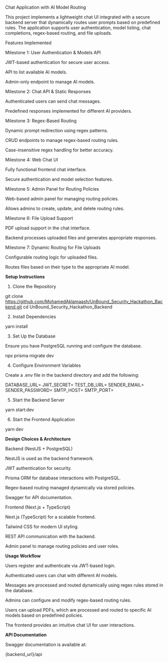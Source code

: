 Chat Application with AI Model Routing

This project implements a lightweight chat UI integrated with a secure backend server that dynamically routes user prompts based on predefined rules. The application supports user authentication, model listing, chat completions, regex-based routing, and file uploads.

Features Implemented

Milestone 1: User Authentication & Models API

JWT-based authentication for secure user access.

API to list available AI models.

Admin-only endpoint to manage AI models.

Milestone 2: Chat API & Static Responses

Authenticated users can send chat messages.

Predefined responses implemented for different AI providers.

Milestone 3: Regex-Based Routing

Dynamic prompt redirection using regex patterns.

CRUD endpoints to manage regex-based routing rules.

Case-insensitive regex handling for better accuracy.

Milestone 4: Web Chat UI

Fully functional frontend chat interface.

Secure authentication and model selection features.

Milestone 5: Admin Panel for Routing Policies

Web-based admin panel for managing routing policies.

Allows admins to create, update, and delete routing rules.

Milestone 6: File Upload Support

PDF upload support in the chat interface.

Backend processes uploaded files and generates appropriate responses.

Milestone 7: Dynamic Routing for File Uploads

Configurable routing logic for uploaded files.

Routes files based on their type to the appropriate AI model.

**Setup Instructions**

1. Clone the Repository

git clone https://github.com/MohamedAklamaash/UnBound_Security_Hackathon_Backend.git
cd UnBound_Security_Hackathon_Backend

2. Install Dependencies

yarn install

3. Set Up the Database

Ensure you have PostgreSQL running and configure the database.

npx prisma migrate dev

4. Configure Environment Variables

Create a .env file in the backend directory and add the following:

DATABASE_URL=
JWT_SECRET=
TEST_DB_URL=
SENDER_EMAIL=
SENDER_PASSWORD=
SMTP_HOST=
SMTP_PORT=

5. Start the Backend Server

yarn start:dev

6. Start the Frontend Application

yarn dev

**Design Choices & Architecture**

Backend (NestJS + PostgreSQL)

NestJS is used as the backend framework.

JWT authentication for security.

Prisma ORM for database interactions with PostgreSQL.

Regex-based routing managed dynamically via stored policies.

Swagger for API documentation.

Frontend (Next.js + TypeScript)

Next.js (TypeScript) for a scalable frontend.

Tailwind CSS for modern UI styling.

REST API communication with the backend.

Admin panel to manage routing policies and user roles.

**Usage Workflow**

Users register and authenticate via JWT-based login.

Authenticated users can chat with different AI models.

Messages are processed and routed dynamically using regex rules stored in the database.

Admins can configure and modify regex-based routing rules.

Users can upload PDFs, which are processed and routed to specific AI models based on predefined policies.

The frontend provides an intuitive chat UI for user interactions.

**API Documentation**

Swagger documentation is available at:

{backend_url}/api
